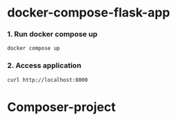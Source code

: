# docker-compose-flask-app


### 1. Run docker compose up
```
docker compose up
```

### 2. Access application 
```
curl http://localhost:8000
```
# Composer-project
